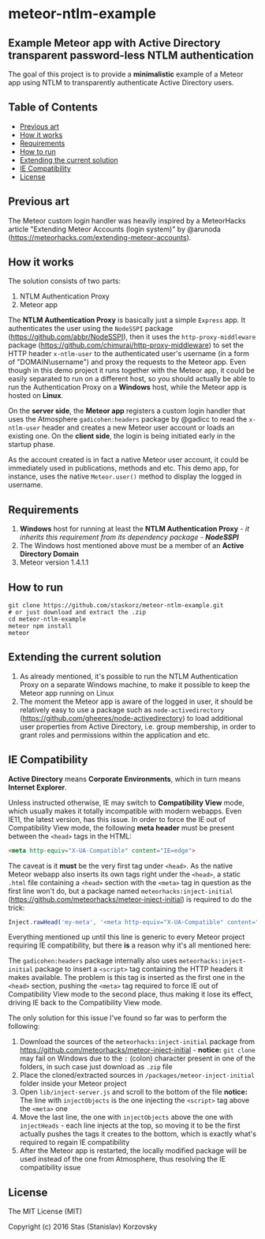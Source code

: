 # meteor-ntlm-example

## Example Meteor app with Active Directory transparent password-less NTLM authentication

The goal of this project is to provide a **minimalistic** example of a Meteor app
using NTLM to transparently authenticate Active Directory users.


## Table of Contents

<!-- MarkdownTOC autolink=true bracket=round depth=3 -->

- [Previous art](#previous-art)
- [How it works](#how-it-works)
- [Requirements](#requirements)
- [How to run](#how-to-run)
- [Extending the current solution](#extending-the-current-solution)
- [IE Compatibility](#ie-compatibility)
- [License](#license)

<!-- /MarkdownTOC -->


## Previous art

The Meteor custom login handler was heavily inspired by a MeteorHacks article
"Extending Meteor Accounts (login system)" by @arunoda
(https://meteorhacks.com/extending-meteor-accounts). 


## How it works

The solution consists of two parts:

1. NTLM Authentication Proxy
1. Meteor app

The **NTLM Authentication Proxy** is basically just a simple `Express` app.
It authenticates the user using the `NodeSSPI` package
(https://github.com/abbr/NodeSSPI), then it uses the `http-proxy-middleware` package
(https://github.com/chimurai/http-proxy-middleware) to set the HTTP header `x-ntlm-user`
to the authenticated user's username (in a form of "DOMAIN\username")
and proxy the requests to the Meteor app. Even though in this demo project it runs
together with the Meteor app, it could be easily separated to run on a different host,
so you should actually be able to run the Authentication Proxy on a **Windows** host,
while the Meteor app is hosted on **Linux**.

On the **server side**, the **Meteor app** registers a custom login handler that uses the
Atmosphere `gadicohen:headers` package by @gadicc
to read the `x-ntlm-user` header and creates a new Meteor user account or loads an
existing one. On the **client side**, the login is being initiated early in the startup
phase.

As the account created is in fact a native Meteor user account, it could be immediately
used in publications, methods and etc. This demo app, for instance, uses the native
`Meteor.user()` method to display the logged in username.


## Requirements

1. **Windows** host for running at least the **NTLM Authentication Proxy** - 
*it inherits this requirement from its dependency package* - ***NodeSSPI***
1. The Windows host mentioned above must be a member of an **Active Directory Domain**
1. Meteor version 1.4.1.1


## How to run

```
git clone https://github.com/staskorz/meteor-ntlm-example.git
# or just download and extract the .zip
cd meteor-ntlm-example
meteor npm install
meteor
```


## Extending the current solution

1. As already mentioned, it's possible to run the NTLM Authentication Proxy on a
separate Windows machine, to make it possible to keep the Meteor app running on Linux
1. The moment the Meteor app is aware of the logged in user, it should be relatively
easy to use a package such as `node-activedirectory`
(https://github.com/gheeres/node-activedirectory) to load additional user properties
from Active Directory, i.e. group membership, in order to grant roles and permissions
within the application and etc.


## IE Compatibility

**Active Directory** means **Corporate Environments**, which in turn means
**Internet Explorer**.

Unless instructed otherwise, IE may switch to **Compatibility View** mode, which usually
makes it totally incompatible with modern webapps. Even IE11, the latest version,
has this issue. In order to force the IE out of Compatibility View mode, the following
**meta header** must be present between the `<head>` tags in the HTML:

```html
<meta http-equiv="X-UA-Compatible" content="IE=edge">
```

The caveat is it **must** be the very first tag under `<head>`. As the native Meteor
webapp also inserts its own tags right under the `<head>`, a static `.html` file
containing a `<head>` section with the `<meta>` tag in question as the first line
won't do, but a package named `meteorhacks:inject-initial`
(https://github.com/meteorhacks/meteor-inject-initial) is required to do the trick:

```js
Inject.rawHead('my-meta', '<meta http-equiv="X-UA-Compatible" content="IE=edge">')
```

Everything mentioned up until this line is generic to every Meteor project requiring
IE compatibility, but there **is** a reason why it's all mentioned here:

The `gadicohen:headers` package internally also uses `meteorhacks:inject-initial`
package to insert a `<script>` tag containing the HTTP headers it makes available.
The problem is this tag is inserted as the first one in the `<head>` section,
pushing the `<meta>` tag required to force IE out of Compatibility View mode to the
second place, thus making it lose its effect, driving IE back to the Compatibility View
mode.

The only solution for this issue I've found so far was to perform the following:

1. Download the sources of the `meteorhacks:inject-initial` package from
https://github.com/meteorhacks/meteor-inject-initial - **notice:** `git clone` may
fail on Windows due to the `:` (colon) character present in one of the folders,
in such case just download as `.zip`  file
1. Place the cloned/extracted sources in `/packages/meteor-inject-initial` folder
inside your Meteor project
1. Open `lib/inject-server.js` and scroll to the bottom of the file
**notice:** The line with `injectObjects` is the one injecting the `<script>` tag above
the `<meta>` one
1. Move the last line, the one with `injectObjects` above the one with `injectHeads` -
each line injects at the top, so moving it to be the first actually pushes the tags
it creates to the bottom, which is exactly what's required to regain IE compatibility
1. After the Meteor app is restarted, the locally modified package will be used
instead of the one from Atmosphere, thus resolving the IE compatibility issue

## License

The MIT License (MIT)

Copyright (c) 2016 Stas (Stanislav) Korzovsky

